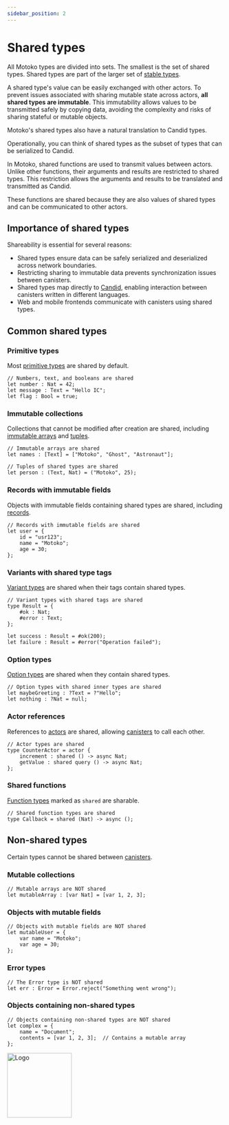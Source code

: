 ```yaml
---
sidebar_position: 2
---
```


# Shared types

All Motoko types are divided into sets. The smallest is the set of shared types. Shared types are part of the larger set of [stable types](https://internetcomputer.org/docs/motoko/fundamentals/types/stable-types).  

A shared type's value can be easily exchanged with other actors. To prevent issues associated with sharing mutable state across actors, **all shared types are immutable**. This immutability allows values to be transmitted safely by copying data, avoiding the complexity and risks of sharing stateful or mutable objects.

Motoko's shared types also have a natural translation to Candid types.

Operationally, you can think of shared types as the subset of types that can be serialized to Candid.

In Motoko, shared functions are used to transmit values between actors. Unlike other functions, their arguments and results are restricted to shared types. This restriction allows the arguments and results to be translated and transmitted as Candid.

These functions are shared because they are also values of shared types and can be communicated to other actors.

## Importance of shared types

Shareability is essential for several reasons:

- Shared types ensure data can be safely serialized and deserialized across network boundaries.
- Restricting sharing to immutable data prevents synchronization issues between canisters.
- Shared types map directly to [Candid](https://internetcomputer.org/docs/building-apps/interact-with-canisters/candid/candid-concepts), enabling interaction between canisters written in different languages.
- Web and mobile frontends communicate with canisters using shared types.

## Common shared types

### Primitive types

Most [primitive types](https://internetcomputer.org/docs/motoko/fundamentals/types/primitive-types) are shared by default.

```motoko no-repl
// Numbers, text, and booleans are shared
let number : Nat = 42;
let message : Text = "Hello IC";
let flag : Bool = true;
```

### Immutable collections

Collections that cannot be modified after creation are shared, including [immutable arrays](https://internetcomputer.org/docs/motoko/fundamentals/types/immutable-arrays) and [tuples](https://internetcomputer.org/docs/motoko/fundamentals/types/tuples).

```motoko no-repl
// Immutable arrays are shared
let names : [Text] = ["Motoko", "Ghost", "Astronaut"];

// Tuples of shared types are shared
let person : (Text, Nat) = ("Motoko", 25);
```

### Records with immutable fields

Objects with immutable fields containing shared types are shared, including [records](https://internetcomputer.org/docs/motoko/fundamentals/types/records).

```motoko no-repl
// Records with immutable fields are shared
let user = {
    id = "usr123";
    name = "Motoko";
    age = 30;
};
```

### Variants with shared type tags

[Variant types](https://internetcomputer.org/docs/motoko/fundamentals/types/variants) are shared when their tags contain shared types.

```motoko no-repl
// Variant types with shared tags are shared
type Result = {
    #ok : Nat;
    #error : Text;
};

let success : Result = #ok(200);
let failure : Result = #error("Operation failed");
```

### Option types

[Option types](https://internetcomputer.org/docs/motoko/fundamentals/types/options) are shared when they contain shared types.

```motoko no-repl
// Option types with shared inner types are shared
let maybeGreeting : ?Text = ?"Hello";
let nothing : ?Nat = null;
```

### Actor references

References to [actors](https://internetcomputer.org/docs/motoko/fundamentals/actors-async) are shared, allowing [canisters](https://internetcomputer.org/docs/building-apps/essentials/canisters) to call each other.

```motoko no-repl
// Actor types are shared
type CounterActor = actor {
    increment : shared () -> async Nat;
    getValue : shared query () -> async Nat;
};
```

### Shared functions

[Function types](https://internetcomputer.org/docs/motoko/fundamentals/types/functions) marked as `shared` are sharable.

```motoko no-repl
// Shared function types are shared
type Callback = shared (Nat) -> async ();
```

## Non-shared types

Certain types cannot be shared between [canisters](https://internetcomputer.org/docs/building-apps/essentials/canisters).

### Mutable collections

```motoko no-repl
// Mutable arrays are NOT shared
let mutableArray : [var Nat] = [var 1, 2, 3];
```

### Objects with mutable fields

```motoko no-repl
// Objects with mutable fields are NOT shared
let mutableUser = {
    var name = "Motoko";
    var age = 30;
};
```

### Error types

```motoko no-repl
// The Error type is NOT shared
let err : Error = Error.reject("Something went wrong");
```

### Objects containing non-shared types

```motoko no-repl
// Objects containing non-shared types are NOT shared
let complex = {
    name = "Document";
    contents = [var 1, 2, 3];  // Contains a mutable array
};
```

<img src="https://cdn-assets-eu.frontify.com/s3/frontify-enterprise-files-eu/eyJwYXRoIjoiZGZpbml0eVwvYWNjb3VudHNcLzAxXC80MDAwMzA0XC9wcm9qZWN0c1wvNFwvYXNzZXRzXC8zOFwvMTc2XC9jZGYwZTJlOTEyNDFlYzAzZTQ1YTVhZTc4OGQ0ZDk0MS0xNjA1MjIyMzU4LnBuZyJ9:dfinity:9Q2_9PEsbPqdJNAQ08DAwqOenwIo7A8_tCN4PSSWkAM?width=2400" alt="Logo" width="150" height="150" />